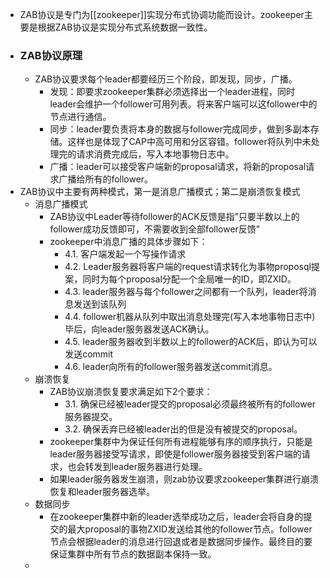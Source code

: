 - ZAB协议是专门为[[zookeeper]]实现分布式协调功能而设计。zookeeper主要是根据ZAB协议是实现分布式系统数据一致性。
- ### ZAB协议原理
    - ZAB协议要求每个leader都要经历三个阶段，即发现，同步，广播。
        - 发现：即要求zookeeper集群必须选择出一个leader进程，同时leader会维护一个follower可用列表。将来客户端可以这follower中的节点进行通信。
        - 同步：leader要负责将本身的数据与follower完成同步，做到多副本存储。这样也是体现了CAP中高可用和分区容错。follower将队列中未处理完的请求消费完成后，写入本地事物日志中。
        - 广播：leader可以接受客户端新的proposal请求，将新的proposal请求广播给所有的follower。
- ZAB协议中主要有两种模式，第一是消息广播模式；第二是崩溃恢复模式
    - 消息广播模式
        - ZAB协议中Leader等待follower的ACK反馈是指”只要半数以上的follower成功反馈即可，不需要收到全部follower反馈”
        - zookeeper中消息广播的具体步骤如下：
            - 4.1. 客户端发起一个写操作请求
            - 4.2. Leader服务器将客户端的request请求转化为事物proposql提案，同时为每个proposal分配一个全局唯一的ID，即ZXID。
            - 4.3. leader服务器与每个follower之间都有一个队列，leader将消息发送到该队列
            - 4.4. follower机器从队列中取出消息处理完(写入本地事物日志中)毕后，向leader服务器发送ACK确认。
            - 4.5. leader服务器收到半数以上的follower的ACK后，即认为可以发送commit
            - 4.6. leader向所有的follower服务器发送commit消息。
    - 崩溃恢复
        - ZAB协议崩溃恢复要求满足如下2个要求：
            - 3.1. 确保已经被leader提交的proposal必须最终被所有的follower服务器提交。
            - 3.2. 确保丢弃已经被leader出的但是没有被提交的proposal。
        - zookeeper集群中为保证任何所有进程能够有序的顺序执行，只能是leader服务器接受写请求，即使是follower服务器接受到客户端的请求，也会转发到leader服务器进行处理。
        - 如果leader服务器发生崩溃，则zab协议要求zookeeper集群进行崩溃恢复和leader服务器选举。
    - 数据同步
        - 在zookeeper集群中新的leader选举成功之后，leader会将自身的提交的最大proposal的事物ZXID发送给其他的follower节点。follower节点会根据leader的消息进行回退或者是数据同步操作。最终目的要保证集群中所有节点的数据副本保持一致。
    - 
